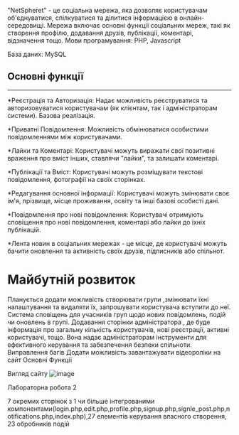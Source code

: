 "NetSpheret" - це соціальна мережа, яка дозволяє користувачам об'єднуватися, спілкуватися та ділитися інформацією в онлайн-середовищі. Мережа включає основні функції соціальних мереж, такі як створення профілю, додавання друзів, публікації, коментарі, відзначення тощо. Мови програмування: PHP, Javascript

База даних: MySQL
<h2>Основні функції</h2>
<hr>
<p></p>*Реєстрація та Авторизація: Надає можливість реєструватися та авторизовуватися користувачам (як клієнтам, так і адміністраторам системи). Базова реалізація.

*Приватні Повідомлення: Можливість обмінюватися особистими повідомленнями між користувачами.

*Лайки та Коментарі: Користувачі можуть виражати свої позитивні враження про вміст інших, ставлячи "лайки", та залишати коментарі.

*Публікації та Вміст: Користувачі можуть розміщувати текстові повідомлення, фотографії на своїх сторінках.

*Редагування основної інформації: Користувачі можуть змінювати своє ім'я, прізвище, місце проживання, освіту та інші базові особисті дані.

*Повідомлення про нові повідомлення: Користувачі отримують сповіщення про нові повідомлення, коментарі або лайки до їхніх публікацій.

*Лента новин в соціальних мережах - це місце, де користувачі можуть бачити оновлення та активність своїх друзів, підписників або спільнот. </p>

<h1>Майбутній розвиток</h1>
Планується додати можливість створювати групи ,змінювати їхні налаштування та видаляти їх,  запрошувати користувача вступити до неї.
Система сповіщень для учасників груп щодо нових повідомлень, подій чи оновлень в  групі.
Додавання сторінки адміністратора , де буде інформація про загальну кількість користувачів, нові реєстрації, активні користувачі, тощо. Вона надає адміністраторам інструменти для ефективного керування та забезпечення безпеки спільноти.
Виправлення багів
Додати можливість завантажувати відеороліки на сайт
Основні Функції


Вигляд сайтy
![image](https://github.com/Nastya231213/ProjectForTheFirstTerm/assets/122891769/a2375810-497d-46f8-9212-981776f4f33c)

Лабораторна робота 2 

7 окремих сторінок з 1 чи більше інтегрованими компонентами(login.php,edit.php,profile.php,signup.php,signle_post.php,notifications.php,index.php),27 елементів керування власного створення, 23 обробників подій

